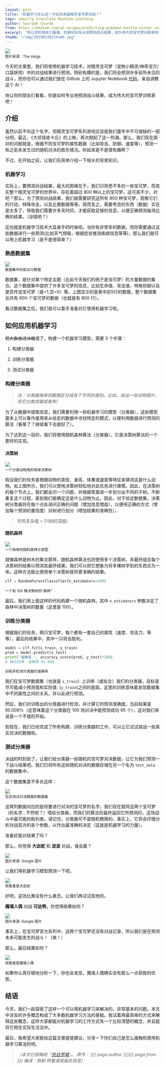 ```yaml
---
layout: post
title: "机器学习怎么玩？不如先来盘精灵宝可梦对战？"
tags: udacity translate Machine-Learning
author: Saurabh Charde
from: https://medium.com/ai-enigma/predicting-pokemon-battle-winner-using-machine-learning-d1ed055ac50
excerpt: "快让你的朋友们看看，你是如何专业地预测战斗结果，成为伟大的宝可梦训练家吧！"
thumb: "/img/20190520/thumb.jpg"
---
```

<img src="/img/20190520/001.jpeg" /><br><small>
图片来源：The Verge</small>

今天的文章里，我们将使用机器学习技术，对精灵宝可梦（宠物小精灵/神奇宝贝/口袋妖怪）中的对战结果进行预测。特别有趣的是，我们将会预测许多前所未见的战斗，而你也可以通过我们放在 Github 上的 Jupyter Notebook [代码](https://github.com/saurabhcharde/Pokemon_Battle_Winner_Prediction_using_ML)，亲自调教这个 AI！

快让你的朋友们看看，你是如何专业地预测战斗结果，成为伟大的宝可梦训练家吧！

## 介绍

虽然以前不叫这个名字，但精灵宝可梦系列游戏应该是我们童年中不可或缺的一部分吧。最近，《大侦探皮卡丘》的上映，再次掀起了这一热潮。那么，我们现在面对的问题就是，根据不同宝可梦的属性数据（比如攻击、防御、速度等），预测一些之前未发生过的随机对决的胜负情况。听起来是不是很有趣啊？

不过，在开始之前，让我们先简单介绍一下相关的背景知识。

### 机器学习

实际上，要预测对战结果，最大的困难在于，我们只熟悉不多的一些宝可梦，而其实整个精灵宝可梦的世界中，存在着超过 800 种以上的宝可梦。这可真不少，对吧？那么，为了预测对战结果，我们就需要研究这所有 800 种宝可梦，观察它们的行动，特殊攻击，以及比赛数据等等。简而言之，需要考虑的东西（数据）实在是太多了，导致我们需要许多天时间，才能获取足够的信息，以便正确预测每场比赛的结果。（没错吧？）

这也就是机器学习技术大显身手的时候啦。当你有非常多的数据，而你需要通过这些数据进行一些预测(比如天气预报，根据症状推测疾病信息等等)，那么我们就可以用上机器学习（是不是很简单？）

### 熟悉数据集

<img src="/img/20190520/002.png" /><br><small>
数据集中的前五行数据</small>

数据集，是针对某个特定主题（比如今天我们的例子是宝可梦）的大量数据的集合。这个数据集中提供了许多宝可梦的信息，比如生命值、攻击值、特殊防御以及是否传说宝可梦（是=1,否=0）等。上图显示的是表中前5行的数据，整个数据集总共有 800 个宝可梦的数据（也就是有 800 行）。

看过数据集之后，我们就可以着手准备对它使用机器学习啦。

## 如何应用机器学习

~~把大象放进冰箱~~错了，构建一个机器学习模型，需要 3 个步骤：

1. 构建分类器

2. 训练分类器

3. 测试分类器

### 构建分类器
> _注：分类器用来将数据区分成各个不同的类别。比如，给出一张动物图片，将它分类成猫或者狗）_

为了从数据中提取信息，我们需要利用一些机器学习的模型（分类器），这些模型基本上可以看作是用来从给定的数据中寻找特定的模式，以便利用数据进行预测的算法（看晕了？继续看下去就好了）。

为了达到这一目的，我们将使用随机森林算法（分类器），它是决策树算法的一个更好的实现。

#### 决策树

<img src="/img/20190520/003.png" /><br><small>
一个分类动物用的简单决策树</small>

假设我们的任务是根据动物的类型、身高、体重或速度等特征来猜测这是什么动物。如上图所示，我们可以使用决策树轻松地对此任务进行建模。因此，在决策树的每个节点上，我们都会问一个问题，并根据答案进一步划分出不同的子树。不断重复这个过程，直到我们能确定这是什么动物为止。因此，对于给定数据集，决策树分类器将在每个点处询问正确的问题（增加信息增益），以便用正确的方式（增加每个预测的置信度）对树进行划分（增加结果的准确性）。

> 时间复杂度 = O(树的深度)

#### 随机森林

<img src="/img/20190520/004.png" /><br><small>
一个简单的随机森林示意图</small>

就像森林是树木的集合那样，随机森林算法也将使用多个决策树，并最终组合每个决策树的结果以预测其最终结果。我们可以把它想象为将多棵树学到的东西合为一体。这种方法能比使用单个决策树提供更准确的结果。

```python
clf = RandomForestClassifier(n_estimators=100)
```
<small>一个有 100 棵决策树的“森林”</small>

最后，我们用上面这样的代码构建一个随机森林。其中 `n_estimators` 参数决定了森林中决策树的数量（这里是 100）。

### 训练分类器

根据我们的任务，两只宝可梦，每个都有一套自己的属性（速度、攻击力，等等），最后的结果中，其中一只将会胜利。

```python
model = clf.fit(x_train, y_train)
pred = model.predict(x_test)
print('准确率 ', accuracy_score(pred, y_test)*100)
# 输出结果：准确率 95.008
```
<small>训练并检测分类器的准确率</small>

我们在宝可梦数据集（也就是 `x_train`）上训练（或拟合）我们的分类器，目标是尽可能减小预测值和实际值（`y_train`)之间的差距。这里的训练意味着发现数据集中不同属性之间的关系，并以此进行预测。

然后，我们对训练出的分类器进行检测，并计算它的预测准确度。当前结果是 95.008%（这意味着这个分类器在 100 场对决中能预测成功 95 个），这对我们来说是一个不错的开始。

到现在，我们已经完成了所有构建、训练分类器的工作，可以让它试试挑战一些真实对决的数据啦。

### 测试分类器

决战的时刻到了。让我们给分类器一些随机的宝可梦对决数据，让它为我们预测一下战斗结果吧。我们已将所有这些随机对决的数据存储在另一个名为 `test_data` 的数据集中。

这个数据集差不多长这样：

<img src="/img/20190520/005.png" /><br><small>
包含测试对决数据的数据集</small>

这两列数据对应的是将要进行对决的宝可梦的名字。我们现在就将这两个宝可梦（的名字…不然呢？）喂给分类器，而我们的算法将最终返回它所预测的，这场战斗中最可能的胜利者。请记住，分类器可不是随机瞎猜的。事实上，它将会仔细分析对战双方的各个参数，以作出最准确的决定（这就是机器学习的力量）。

准备好面对结果了吗？

那么，你觉得 **大岩蛇** 和 **波波** 对战，谁会赢？

<img src="/img/20190520/006.png" /><br><small>
图片来源: Google 图片</small>

让我们用机器学习模型预测一下吧。

<img src="/img/20190520/007.png" /><br><small>
获胜者是大岩蛇</small>

好吧，这场比赛没有什么悬念。让我们再试试其他的。

**魔墙人偶** 对战 **可达鸭**，你觉得结果如何？

<img src="/img/20190520/008.png" /><br><small>
图片来源: Google 图片</small>

事实上，在宝可梦官方系列中，这两个宝可梦还没有对战记录，所以我们是在预测未来可能发生的战斗！（爽！）

那么，最后结果如何？

<img src="/img/20190520/009.png" /><br><small>
获胜者是魔墙人偶</small>

如果你认真仔细地分析一下，你也会发现，魔墙人偶确实会有那么一点获胜的优势。

## 结语

今天，我们一起探索了这样一个可以用机器学习来解决的，非常基本的问题。本文中涉及的许多概念构成了大多数机器学习方法的基础。我试着用最简单的方式来解释这些概念，这样大家都能对机器学习的工作方式有一个比较清楚的概念，并且能将它用在实际生活当中。

最后，我希望大家能给这篇文章提提建议，分享一下你们自己是怎么接触和使用机器学习算法的吧。

> _（本文已投稿给「[优达学城](https://cn.udacity.com)」。 原作： [{{ page.author }}]({{ page.from }}) 编译：欧剃 转载请保留此信息）_

